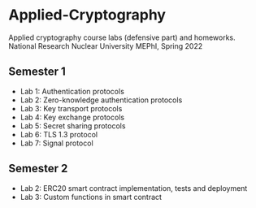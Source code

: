 # Applied-Cryptography
Applied cryptography course labs (defensive part) and homeworks. National Research Nuclear University MEPhI, Spring 2022

## Semester 1

- Lab 1: Authentication protocols
- Lab 2: Zero-knowledge authentication protocols
- Lab 3: Key transport protocols
- Lab 4: Key exchange protocols
- Lab 5: Secret sharing protocols
- Lab 6: TLS 1.3 protocol
- Lab 7: Signal protocol

## Semester 2

- Lab 2: ERC20 smart contract implementation, tests and deployment
- Lab 3: Custom functions in smart contract


<!-- References -->

[1]: https://signal.org/docs/specifications/x3dh/
[2]: https://signal.org/docs/specifications/doubleratchet/
